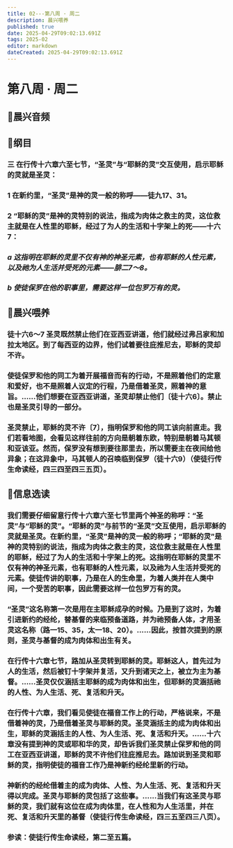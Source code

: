 ```yaml
---
title: 02---第八周 · 周二
description: 晨兴喂养
published: true
date: 2025-04-29T09:02:13.691Z
tags: 2025-02
editor: markdown
dateCreated: 2025-04-29T09:02:13.691Z
---
```


# 第八周 · 周二
## 🎵晨兴音频

## 📖纲目

### 三   在行传十六章六至七节，“圣灵”与“耶稣的灵”交互使用，启示耶稣的灵就是圣灵：

### 1   在新约里，“圣灵”是神的灵一般的称呼——徒九17、31。

### 2   “耶稣的灵”是神的灵特别的说法，指成为肉体之救主的灵，这位救主就是在人性里的耶稣，经过了为人的生活和十字架上的死——十六7：

### *a   这指明在耶稣的灵里不仅有神的神圣元素，也有耶稣的人性元素，以及祂为人生活并受死的元素——腓二7～8。*

### *b   使徒保罗在他的职事里，需要这样一位包罗万有的灵。*

## 📖晨兴喂养

### 徒十六6～7    圣灵既然禁止他们在亚西亚讲道，他们就经过弗吕家和加拉太地区。到了每西亚的边界，他们试着要往庇推尼去，耶稣的灵却不许。

### 使徒保罗和他的同工为着开展福音而有的行动，不是照着他们的定意和爱好，也不是照着人议定的行程，乃是借着圣灵，照着神的意旨。……他们想要在亚西亚讲道，圣灵却禁止他们〔徒十六6〕。禁止也是圣灵引导的一部分。

### 圣灵禁止，耶稣的灵不许〔7〕，指明保罗和他的同工该向前直走。我们若看地图，会看见这样往前的方向是朝着东欧，特别是朝着马其顿和亚该亚。然而，保罗没有想到要往那里去，所以需要主在夜间给他异象；在这异象中，马其顿人的召唤临到保罗（徒十六9）（使徒行传生命读经，四三四至四三五页）。

## 📖信息选读

### 我们需要仔细留意行传十六章六至七节里两个神圣的称呼：“圣灵”与“耶稣的灵”。“耶稣的灵”与前节的“圣灵”交互使用，启示耶稣的灵就是圣灵。在新约里，“圣灵”是神的灵一般的称呼；“耶稣的灵”是神的灵特别的说法，指成为肉体之救主的灵，这位救主就是在人性里的耶稣，经过了为人的生活和十字架上的死。这指明在耶稣的灵里不仅有神的神圣元素，也有耶稣的人性元素，以及祂为人生活并受死的元素。使徒传讲的职事，乃是在人的生命里，为着人类并在人类中间，一个受苦的职事，因此需要这样一位包罗万有的灵。

### “圣灵”这名称第一次是用在主耶稣成孕的时候。乃是到了这时，为着引进新约的经纶，替基督的来临预备道路，并为祂预备人体，才用圣灵这名称（路一15、35，太一18、20）。……因此，按首次提到的原则，圣灵与基督的成为肉体和出生有关。

### 在行传十六章七节，路加从圣灵转到耶稣的灵。耶稣这人，首先过为人的生活，然后被钉十字架并复活，又升到诸天之上，被立为主为基督。……圣灵仅仅涵括主耶稣的成为肉体和出生，但耶稣的灵涵括祂的人性、为人生活、死、复活和升天。

### 在行传十六章，我们看见使徒在福音工作上的行动，严格说来，不是借着神的灵，乃是借着圣灵与耶稣的灵。圣灵涵括主的成为肉体和出生，耶稣的灵涵括主的人性、为人生活、死、复活和升天。……十六章没有提到神的灵或耶和华的灵，却告诉我们圣灵禁止保罗和他的同工在亚西亚讲道，耶稣的灵不许他们往庇推尼去。路加说到圣灵和耶稣的灵，指明使徒的福音工作乃是神新约经纶里新的行动。

### 神新约的经纶借着主的成为肉体、人性、为人生活、死、复活和升天得以完成。圣灵与耶稣的灵包括了这些事。……当我们有这圣灵与耶稣的灵，我们就有这位在成为肉体里，在人性和为人生活里，并在死、复活和升天里的基督（使徒行传生命读经，四三五至四三八页）。

### 参读：使徒行传生命读经，第二至五篇。
